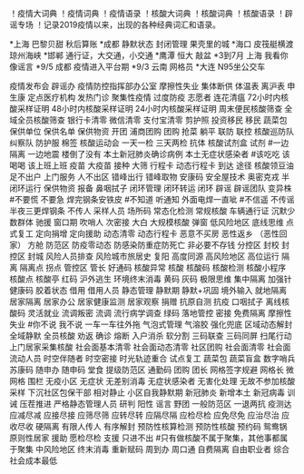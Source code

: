 ！疫情大词典
！疫情词典
！疫情语录
！核酸大词典
！核酸词典
！核酸语录
！辟谣专场
！记录2019疫情以来，出现的各种经典词汇和语录。

*上海  巴黎贝甜 秋后算账
*成都  静默状态 封闭管理 果壳里的城
*海口  皮筏艇横渡琼州海峡
*邯郸  通行证，大交通，小交通
*鹰潭  恒大 敲盆
*3到7月 上海 我看你像谣言
*9/5 成都  疫情进入平台期
*9/3 云南  网格员
*大连 N95坐公交车


疫情发布会
辟谣办
疫情防控指挥部办公室
摩擦性失业
集体断供
体温表
离沪表
申生康
定点医疗机构
发热门诊
聚集性疫情
过度防疫
志愿者
连花清瘟
72小时内核酸采样证明
48小时内核酸采样证明
24小时内核酸采样证明
周末便民核酸筛查
全域全员核酸筛查
银行卡清零
微信清零
支付宝清零
剪护照
投资移民
移民
蔬菜包
保供单位
保供名单
保供物资
开团
浦商团购
团购
抢菜
躺平
联防
联控
核酸巡防队
纠察队
防护服
棉签
核酸运动会
一天一检
三天两检
抗体
核酸试剂盒
试剂
#一边隔离 一边地震 楼倒了没有
本土新冠肺炎确诊病例
本土无症状感染者
#该吃吃 该喝喝 该上班上班
疫苗
大疫苗
接种
大筛
行程卡
动态行程卡
到达
途径
核酸领豆油
足不出户
上门服务
人不出区
错峰出行
错峰取物
安康码
安全屋技术
奥密克戎
半闭环运行
保供物资
报备
鼻咽拭子
闭环管理
闭环转运
闭环
辟谣
辟谣团队
变异株
#不要慌 不要急 焊完钢条安铁皮
#不知道 听通知 外面电焊一直呲
#不信遥 不传谣 半夜三更焊钢条
不传人
采样人员
场所码
常态化检测
常规核酸
车辆通行证
沉默少数群体
驰援
窗口期
吹哨人
次密接
大白
大规模核酸
弹窗
低风险地区
底线思维
点式复工
定向捐增
定向援助
动态清零
动态行程卡
恶意不买房 
恶性返乡 （恶性回家）
方舱
防范区
防疫零动态
防感染防重症防死亡
非必要不存钱
分控区
封校
封控区
封城
风险人员排查
风险城市旅居史
复阳
高度同源
高风险地区
高位运行
隔离
隔离点
拐点
管控区
管长
好通码
核酸异常
核酸
核酸码
核酸检测
核酸小程序
核酸点
核酸亭
红码
沪外逃生
环境终末消毒
黄码
灰码
极限思维
集中隔离
加强针
健康码
胶着状态
借用
借用人员
静态管理
静默期
静默+巩固
境外输入
就地隔离
居家隔离
居家办公
居家健康监测
居家观察
捐赠
抗原自测
抗疫
口咽拭子
离线核酸码
灵活就业 
流调叛密
流调
流行病学调查
绿码
落地管控
密接
免费隔离
摩擦性失业
#你不说 我不说 一车一车往外拖
气泡式管理
气溶胶
强化兜底
区域动态解封
全域静默
全员核酸
劝返
确诊
熔断
入户消杀
软分割
三码联查
三码同屏
扫尾行动
上门居家采集核酸
社会面基本清零
社会面动态清零
社区团购
社会面清零
社会面流动人员
时空伴随者
时空密接
时光轨迹重合
试点复工
蔬菜包
蔬菜盲盒
数字哨兵
苏康码
随申办
随申码
堂食
提级防范区
通勤码
团购
团长
网格签字规避
网格长
微网格
围栏
无疫小区
无症状
无差别消毒
无症状感染者
无害化处理
无故不参加核酸采样
下沉社区包保干部
相对静止
小区自我静默期
新冠肺炎
新增本土
新冠病毒
训诫
压茬推进
严格静态管理人员
研判
阳性
谣言
野团
一般防范区
一退两抗
疫测达
应减尽减
应接尽接
应筛尽筛
应转尽转
应隔尽隔
应检尽检
应免尽免
应治尽治
应收尽收
硬隔离
有限人传人
有序解封
预防性核算检测
预防性核酸
预约码
鸳鸯锅
原则性居家
援助
愿检尽检
支援
只进不出
#只有做核酸不属于聚集，其他事都属于聚集
中风险地区
终末消毒
重新赋码
周到办
周口通
自费隔离
自由职业者
综合社会成本最低
